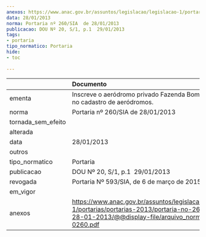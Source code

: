 ```yaml
---
anexos: https://www.anac.gov.br/assuntos/legislacao/legislacao-1/portarias/portarias-2013/portaria-no-260-sia-de-28-01-2013/@@display-file/arquivo_norma/PA2013-0260.pdf
data: 28/01/2013
norma: Portaria nº 260/SIA  de 28/01/2013
publicacao: DOU Nº 20, S/1, p.1  29/01/2013
tags:
- portaria
tipo_normatico: Portaria
hide: 
- toc 
 
---
```


|                    | Documento                                                                                                                                                        |
|:-------------------|:-----------------------------------------------------------------------------------------------------------------------------------------------------------------|
| ementa             | Inscreve o aeródromo privado Fazenda Bom Pastor (GO) no cadastro de aeródromos.                                                                                  |
| norma              | Portaria nº 260/SIA  de 28/01/2013                                                                                                                               |
| tornada_sem_efeito |                                                                                                                                                                  |
| alterada           |                                                                                                                                                                  |
| data               | 28/01/2013                                                                                                                                                       |
| outros             |                                                                                                                                                                  |
| tipo_normatico     | Portaria                                                                                                                                                         |
| publicacao         | DOU Nº 20, S/1, p.1  29/01/2013                                                                                                                                  |
| revogada           | Portaria Nº 593/SIA, de 6 de março de 2015                                                                                                                       |
| em_vigor           |                                                                                                                                                                  |
| anexos             | https://www.anac.gov.br/assuntos/legislacao/legislacao-1/portarias/portarias-2013/portaria-no-260-sia-de-28-01-2013/@@display-file/arquivo_norma/PA2013-0260.pdf |